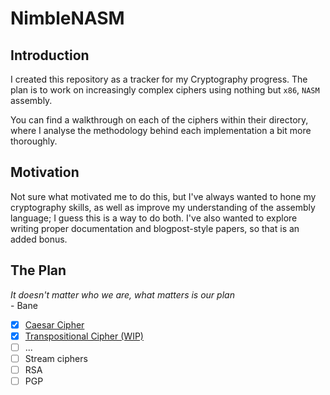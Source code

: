 # NimbleNASM

## Introduction

I created this repository as a tracker for my Cryptography progress. The plan is to work on increasingly complex ciphers using nothing but `x86`, `NASM` assembly.   

You can find a walkthrough on each of the ciphers within their directory, where I analyse the methodology behind each implementation a bit more thoroughly. 

## Motivation

Not sure what motivated me to do this, but I've always wanted to hone my cryptography skills, as well as improve my understanding of the assembly language; I guess this is a way to do both. I've also wanted to explore writing proper documentation and blogpost-style papers, so that is an added bonus. 

## The Plan 

*It doesn't matter who we are, what matters is our plan*  
\- Bane

- [X] [Caesar Cipher](./Caesar/README.md)
- [X] [Transpositional Cipher (WIP)](./TranspositionCipher/)
- [ ] ...
- [ ] Stream ciphers
- [ ] RSA
- [ ] PGP 

